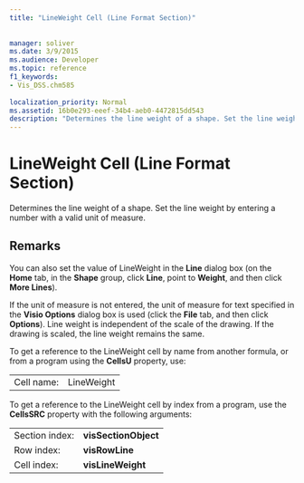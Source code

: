 ```yaml
---
title: "LineWeight Cell (Line Format Section)"
 
 
manager: soliver
ms.date: 3/9/2015
ms.audience: Developer
ms.topic: reference
f1_keywords:
- Vis_DSS.chm585
 
localization_priority: Normal
ms.assetid: 16b0e293-eeef-34b4-aeb0-4472815dd543
description: "Determines the line weight of a shape. Set the line weight by entering a number with a valid unit of measure."
---
```


# LineWeight Cell (Line Format Section)

Determines the line weight of a shape. Set the line weight by entering a number with a valid unit of measure.
  
## Remarks

You can also set the value of LineWeight in the **Line** dialog box (on the **Home** tab, in the **Shape** group, click **Line**, point to **Weight**, and then click **More Lines**).
  
If the unit of measure is not entered, the unit of measure for text specified in the **Visio Options** dialog box is used (click the **File** tab, and then click **Options**). Line weight is independent of the scale of the drawing. If the drawing is scaled, the line weight remains the same. 
  
To get a reference to the LineWeight cell by name from another formula, or from a program using the **CellsU** property, use: 
  
|||
|:-----|:-----|
| Cell name:  <br/> | LineWeight  <br/> |
   
To get a reference to the LineWeight cell by index from a program, use the **CellsSRC** property with the following arguments: 
  
|||
|:-----|:-----|
| Section index:  <br/> |**visSectionObject** <br/> |
| Row index:  <br/> |**visRowLine** <br/> |
| Cell index:  <br/> |**visLineWeight** <br/> |
   

